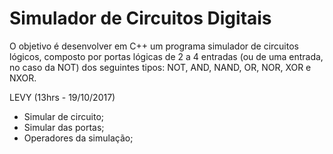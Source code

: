 # Simulador de Circuitos Digitais
O objetivo é desenvolver em C++ um programa simulador de circuitos lógicos, composto por portas lógicas de 2 a 4 entradas (ou de uma entrada, no caso da NOT) dos seguintes tipos: NOT, AND, NAND, OR, NOR, XOR e NXOR.


LEVY (13hrs - 19/10/2017)
  - Simular de circuito;
  - Simular das portas;
  - Operadores da simulação;  
